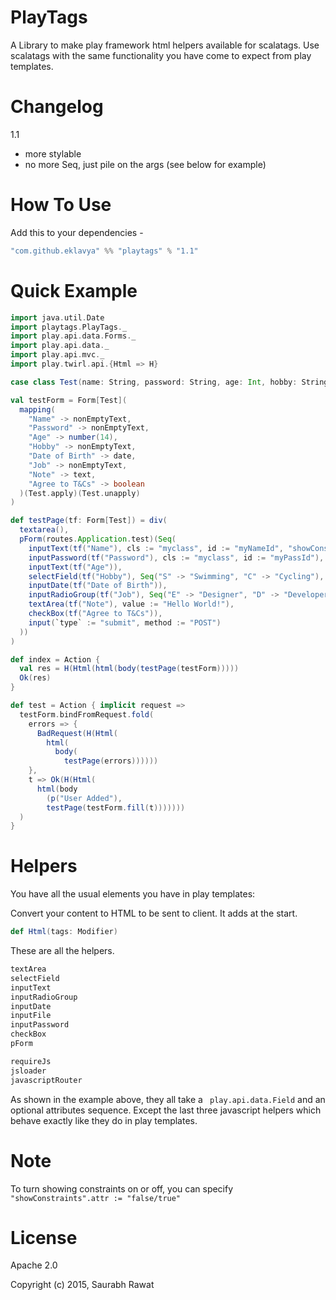 PlayTags
===============

A Library to make play framework html helpers available for scalatags.
Use scalatags with the same functionality you have come to expect from play templates.

Changelog
=========
1.1
- more stylable
- no more Seq, just pile on the args (see below for example)

How To Use
===========
Add this to your dependencies -
```scala
"com.github.eklavya" %% "playtags" % "1.1"
```

Quick Example
=============
  ```scala
import java.util.Date  
import playtags.PlayTags._
import play.api.data.Forms._
import play.api.data._
import play.api.mvc._
import play.twirl.api.{Html => H}

case class Test(name: String, password: String, age: Int, hobby: String, dob: Date, job: String, note: String, agree: Boolean)

  val testForm = Form[Test](
    mapping(
      "Name" -> nonEmptyText,
      "Password" -> nonEmptyText,
      "Age" -> number(14),
      "Hobby" -> nonEmptyText,
      "Date of Birth" -> date,
      "Job" -> nonEmptyText,
      "Note" -> text,
      "Agree to T&Cs" -> boolean
    )(Test.apply)(Test.unapply)
  )

  def testPage(tf: Form[Test]) = div(
    textarea(),
    pForm(routes.Application.test)(Seq(
      inputText(tf("Name"), cls := "myclass", id := "myNameId", "showConstraints".attr := "false"),
      inputPassword(tf("Password"), cls := "myclass", id := "myPassId"),
      inputText(tf("Age")),
      selectField(tf("Hobby"), Seq("S" -> "Swimming", "C" -> "Cycling"), cls := "myclass", id := "myHobbyId"),
      inputDate(tf("Date of Birth")),
      inputRadioGroup(tf("Job"), Seq("E" -> "Designer", "D" -> "Developer", "H" -> "Hacker")),
      textArea(tf("Note"), value := "Hello World!"),
      checkBox(tf("Agree to T&Cs")),
      input(`type` := "submit", method := "POST")
    ))
  )

  def index = Action {
    val res = H(Html(html(body(testPage(testForm)))))
    Ok(res)
  }

  def test = Action { implicit request =>
    testForm.bindFromRequest.fold(
      errors => {
        BadRequest(H(Html(
          html(
            body(
              testPage(errors))))))
      },
      t => Ok(H(Html(
        html(body
          (p("User Added"),
          testPage(testForm.fill(t)))))))
    )
  }
  ```
Helpers
=======
You have all the usual elements you have in play templates:

Convert your content to HTML to be sent to client. It adds <!DOCTYPE HTML> at the start.
```scala
def Html(tags: Modifier)
```

These are all the helpers.

```scala
textArea
selectField
inputText
inputRadioGroup
inputDate
inputFile
inputPassword
checkBox
pForm

requireJs
jsloader
javascriptRouter
```
As shown in the example above, they all take a ``` play.api.data.Field``` and an optional attributes sequence. Except the last three javascript helpers which behave exactly like they do in play templates.

Note
====
To turn showing constraints on or off, you can specify ```"showConstraints".attr := "false/true"```

License
=======
Apache 2.0

Copyright (c) 2015, Saurabh Rawat
